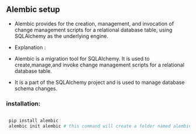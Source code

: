 ## Alembic setup
- Alembic provides for the creation, management, and invocation of change management scripts for a relational database table, using SQLAlchemy as the underlying engine.

- Explanation :
- Alembic is a migration tool for SQLAlchemy. It is used to create,manage,and invoke change management scripts for a relational database table.
- It is a part of the SQLAlchemy project and is used to manage database schema changes.


###  installation:

```python

 pip install alembic
 alembic init alembic # this command will create a folder named alembic in your project directory then you can create revisions and work with them.
